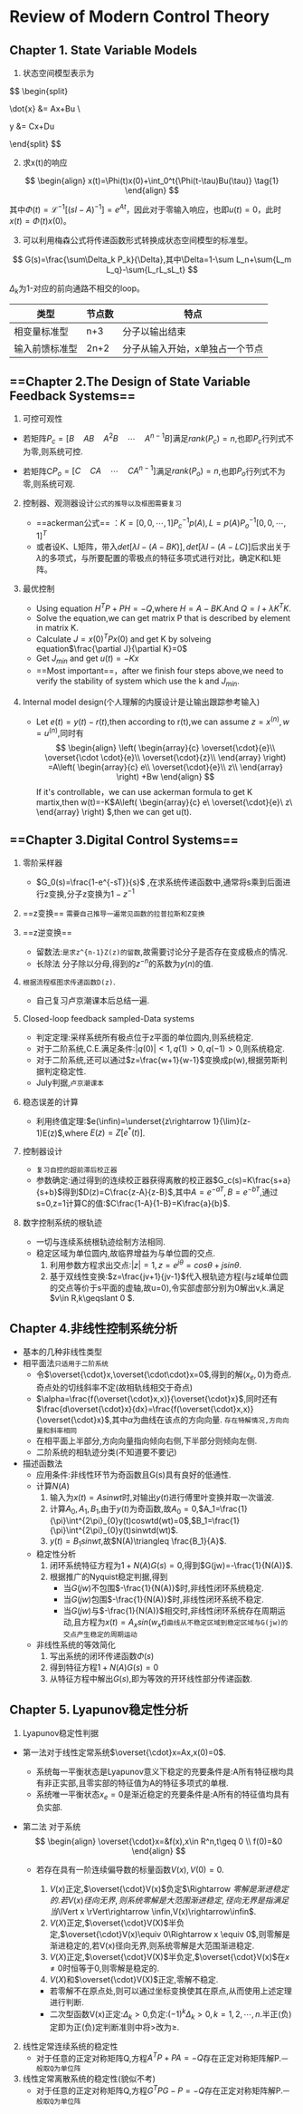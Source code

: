 # Review of Modern Control Theory

## Chapter 1. State Variable Models

1. 状态空间模型表示为

$$
\begin{split}

\dot{x} &= Ax+Bu \\  

 y &= Cx+Du

\end{split}
$$

2. 求x(t)的响应

$$
\begin{align}
x(t)=\Phi(t)x(0)+\int_0^t{\Phi(t-\tau)Bu(\tau)}  \tag{1}
\end{align}
$$

其中$\Phi(t)=\mathcal{L}^{-1}[(sI-A)^{-1}]=e^{At}$，因此对于零输入响应，也即$u(t)=0$，此时$x(t)=\Phi(t)x(0)$。

3. 可以利用梅森公式将传递函数形式转换成状态空间模型的标准型。

$$
G(s)=\frac{\sum\Delta_k P_k}{\Delta},其中\Delta=1-\sum L_n+\sum{L_m L_q}-\sum{L_rL_sL_t}
$$

$\Delta_k$为1-对应的前向通路不相交的loop。

| 类型           | 节点数 | 特点                            |
| -------------- | ------ | ------------------------------- |
| 相变量标准型   | n+3    | 分子以输出结束                  |
| 输入前馈标准型 | 2n+2   | 分子从输入开始，x单独占一个节点 |



## ==Chapter 2.The Design of State Variable Feedback Systems==

1. 可控可观性

- 若矩阵$P_c=[B \quad AB\quad A^2B \quad\cdots\quad A^{n-1}B]$满足$rank(P_c)=n$,也即$P_c$行列式不为零,则系统可控.

- 若矩阵C$P_o=[C\quad CA\quad \cdots\quad CA^{n-1}]$满足$rank(P_o)=n$,也即$P_o$行列式不为零,则系统可观.

2. 控制器、观测器设计`公式的推导以及框图需要复习`

   - ==ackerman公式== ：$K=[0,0,\cdots,1]P_c^{-1}p(A),L=p(A)P_o^{-1}[0,0,\cdots,1]^T$
   - 或者设K、L矩阵，带入$det[\lambda I-(A-BK)],det[\lambda I-(A-LC)]$后求出关于$\lambda$的多项式，与所要配置的零极点的特征多项式进行对比，确定K和L矩阵。

3. 最优控制

   - Using equation $H^T P+PH=-Q$,where $H=A-BK$.And $Q=I+\lambda K^TK$.
   - Solve the equation,we can get matrix P that is described by element in matrix K.
   - Calculate $J=x(0)^TPx(0)$ and  get K by solveing equation$\frac{\partial J}{\partial K}=0$
   - Get $J_{min}$ and get $u(t)=-Kx$
   - ==Most important==，after we finish four steps above,we need to verify the stability of system which use the k and $J_{min}$.

4. Internal model design(个人理解的内膜设计是让输出跟踪参考输入)

   - Let $e(t)=y(t)-r(t)$,then according to r(t),we can assume $z=x^{(n)},w=u^{(n)}$,同时有
     $$
     \begin{align}
     \left( \begin{array}{c}
     	\overset{\cdot}{e}\\
     	\overset{\cdot \cdot}{e}\\
     	\overset{\cdot}{z}\\
     \end{array} \right) =A\left( \begin{array}{c}
     	e\\
     	\overset{\cdot}{e}\\
     	z\\
     \end{array} \right) +Bw
     \end{align}
     $$
     If it's controllable，we can use ackerman formula to get K martix,then w(t)=-K$A\left( \begin{array}{c}
     	e\\
     	\overset{\cdot}{e}\\
     	z\\
     \end{array} \right) $,then we can get u(t).

## ==Chapter 3.Digital Control Systems==

1. 零阶采样器
   - $G_0(s)=\frac{1-e^{-sT}}{s}$ ,在求系统传递函数中,通常将s乘到后面进行z变换,分子z变换为$1-z^{-1}$
2. ==z变换==  `需要自己推导一遍常见函数的拉普拉斯和Z变换`
3. ==z逆变换== 
   - 留数法:`是求z^{n-1}Z(z)的留数`,故需要讨论分子是否存在变成极点的情况.
   - 长除法 分子除以分母,得到的$z^{-n}$的系数为$y(n)$的值.

4. `根据流程框图求传递函数D(z)`.
   - 自己复习卢京潮课本后总结一遍.
5. Closed-loop feedback sampled-Data systems
   - 判定定理:采样系统所有极点位于z平面的单位圆内,则系统稳定.
   - 对于二阶系统,C.E.满足条件:$|q(0)|<1,q(1)>0,q(-1)>0$,则系统稳定.
   - 对于二阶系统,还可以通过$z=\frac{w+1}{w-1}$变换成p(w),根据劳斯判据判定稳定性.
   - July判据,`卢京潮课本`
6. 稳态误差的计算
   - 利用终值定理:$e(\infin)=\underset{z\rightarrow 1}{\lim}(z-1)E(z)$,where $E(z)=Z[e^*(t)]$.
7. 控制器设计
   - `复习自控的超前滞后校正器`
   - 参数确定:通过得到的连续校正器获得离散的校正器$G_c(s)=K\frac{s+a}{s+b}$得到$D(z)=C\frac{z-A}{z-B}$,其中$A=e^{-aT},B=e^{-bT}$,通过s=0,z=1计算C的值:$C\frac{1-A}{1-B}=K\frac{a}{b}$.
8. 数字控制系统的根轨迹
   - 一切与连续系统根轨迹绘制方法相同.
   - 稳定区域为单位圆内,故临界增益为与单位圆的交点.
     1. 利用参数方程求出交点:$|z|=1,z=e^{j\theta}=cos\theta+jsin\theta$.
     2. 基于双线性变换:$z=\frac{jv+1}{jv-1}$代入根轨迹方程(与z域单位圆的交点等价于s平面的虚轴,故u=0),令实部虚部分别为0解出v,k.满足$v\in R,k\geqslant 0 $.

##  Chapter 4.非线性控制系统分析

- 基本的几种非线性类型
- 相平面法`只适用于二阶系统`
  - 令$\overset{\cdot}x,\overset{\cdot\cdot}x=0$,得到的解$(x_e,0)$为奇点.奇点处的切线斜率不定(故相轨线相交于奇点)
  - $\alpha=\frac{f(\overset{\cdot}x,x)}{\overset{\cdot}x}$,同时还有$\frac{d\overset{\cdot}x}{dx}=\frac{f(\overset{\cdot}x,x)}{\overset{\cdot}x}$,其中$\alpha$为曲线在该点的方向向量. `存在特解情况,方向向量和斜率相同`
  - 在相平面上半部分,方向向量指向倾向右侧,下半部分则倾向左侧.
  - 二阶系统的相轨迹分类(不知道要不要记)
- 描述函数法
  - 应用条件:非线性环节为奇函数且G(s)具有良好的低通性.
  - 计算$N(A)$
    1. 输入为$x(t)=Asinwt$时,对输出$y(t)$进行傅里叶变换并取一次谐波.
    2. 计算$A_0,A_1,B_1$,由于$y(t)$为奇函数,故$A_0=0$,$A_1=\frac{1}{\pi}\int^{2\pi}_{0}y(t)coswtd(wt)=0$,$B_1=\frac{1}{\pi}\int^{2\pi}_{0}y(t)sinwtd(wt)$.
    3. $y(t)=B_1 sinwt$,故$N(A)\triangleq \frac{B_1}{A}$.
  - 稳定性分析
    1. 闭环系统特征方程为$1+N(A)G(s)=0$,得到$G(jw)=-\frac{1}{N(A)}$.
    2. 根据推广的Nyquist稳定判据,得到
       - 当$G(jw)$不包围$-\frac{1}{N(A)}$时,非线性闭环系统稳定.
       - 当$G(jw)$包围$-\frac{1}{N(A)}$时,非线性闭环系统不稳定.
       - 当$G(jw)$与$-\frac{1}{N(A)}$相交时,非线性闭环系统存在周期运动,且方程为$x(t)=A_xsin(w_xt)$`曲线从不稳定区域到稳定区域与G(jw)的交点产生稳定的周期运动`
  - 非线性系统的等效简化
    1. 写出系统的闭环传递函数$\Phi(s)$
    2. 得到特征方程$1+N(A)G(s)=0$
    3. 从特征方程中解出$G(s)$,即为等效的开环线性部分传递函数.

##  Chapter 5. Lyapunov稳定性分析

1. Lyapunov稳定性判据

- 第一法对于线性定常系统$\overset{\cdot}x=Ax,x(0)=0$.

  - 系统每一平衡状态是Lyapunov意义下稳定的充要条件是:A所有特征根均具有非正实部,且零实部的特征值为A的特征多项式的单根.
  - 系统唯一平衡状态$x_e=0$是渐近稳定的充要条件是:A所有的特征值均具有负实部.

- 第二法 对于系统
  $$
  \begin{align}
  	\overset{\cdot}x=&f(x),x\in R^n,t\geq 0 \\
  	f(0)=&0
  \end{align}
  $$
  

  - 若存在具有一阶连续偏导数的标量函数$V(x),V(0)=0$.

    1. $V(x)$正定,$\overset{\cdot}V(x)$负定$\Rightarrow $零解是渐进稳定的.若V(x)径向无界,则系统零解是大范围渐进稳定,径向无界是指满足当$\lVert x \rVert\rightarrow \infin,V(x)\rightarrow\infin$.
    2. $V(X)$正定,$\overset{\cdot}V(X)$半负定,$\overset{\cdot}V(x)\equiv 0\Rightarrow x \equiv 0$,则零解是渐进稳定的,若V(x)径向无界,则系统零解是大范围渐进稳定.
    3. $V(X)$正定,$\overset{\cdot}V(X)$半负定,$\overset{\cdot}V(x)$在$x\ne 0$时恒等于0,则零解是稳定的.
    4. $V(X)$和$\overset{\cdot}V(X)$正定,零解不稳定.

    - 若零解不在原点处,则可以通过坐标变换使其在原点,从而使用上述定理进行判断.
    - 二次型函数V(x)正定:$\Delta_k>0$,负定:$(-1)^k\Delta_k>0,k=1,2,\cdots,n$.半正(负)定即为正(负)定判断准则中将$>$改为$\geq$.

2. 线性定常连续系统的稳定性
   - 对于任意的正定对称矩阵Q,方程$A^TP+PA=-Q$存在正定对称矩阵解P.`一般取Q为单位阵`
3. 线性定常离散系统的稳定性(貌似不考)
   - 对于任意的正定对称矩阵Q,方程$G^TPG-P=-Q$存在正定对称矩阵解P.`一般取Q为单位阵`



